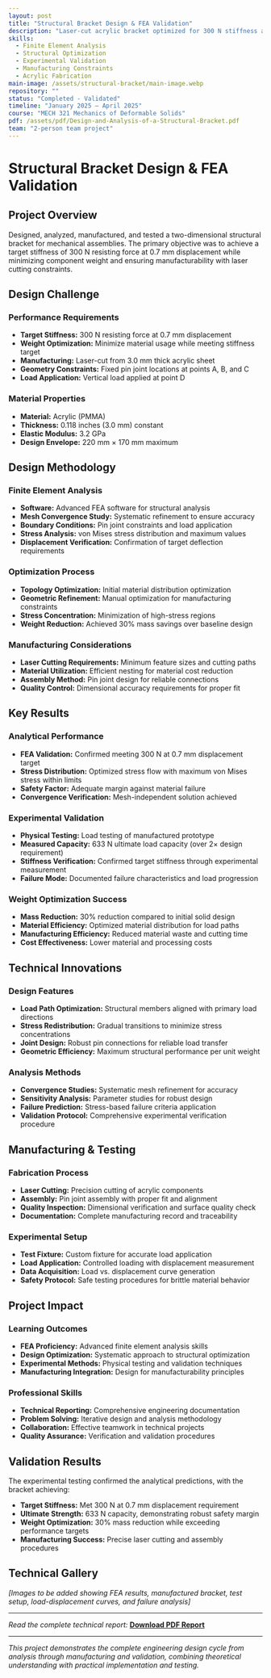 ```yaml
---
layout: post
title: "Structural Bracket Design & FEA Validation"
description: "Laser-cut acrylic bracket optimized for 300 N stiffness at 0.7 mm deflection while minimizing weight"
skills:
  - Finite Element Analysis
  - Structural Optimization
  - Experimental Validation
  - Manufacturing Constraints
  - Acrylic Fabrication
main-image: /assets/structural-bracket/main-image.webp
repository: ""
status: "Completed - Validated"
timeline: "January 2025 – April 2025"
course: "MECH 321 Mechanics of Deformable Solids"
pdf: /assets/pdf/Design-and-Analysis-of-a-Structural-Bracket.pdf
team: "2-person team project"
---
```


# Structural Bracket Design & FEA Validation

## Project Overview

Designed, analyzed, manufactured, and tested a two-dimensional structural bracket for mechanical assemblies. The primary objective was to achieve a target stiffness of 300 N resisting force at 0.7 mm displacement while minimizing component weight and ensuring manufacturability with laser cutting constraints.

## Design Challenge

### Performance Requirements
- **Target Stiffness:** 300 N resisting force at 0.7 mm displacement
- **Weight Optimization:** Minimize material usage while meeting stiffness target
- **Manufacturing:** Laser-cut from 3.0 mm thick acrylic sheet
- **Geometry Constraints:** Fixed pin joint locations at points A, B, and C
- **Load Application:** Vertical load applied at point D

### Material Properties
- **Material:** Acrylic (PMMA)
- **Thickness:** 0.118 inches (3.0 mm) constant
- **Elastic Modulus:** 3.2 GPa
- **Design Envelope:** 220 mm × 170 mm maximum

## Design Methodology

### Finite Element Analysis
- **Software:** Advanced FEA software for structural analysis
- **Mesh Convergence Study:** Systematic refinement to ensure accuracy
- **Boundary Conditions:** Pin joint constraints and load application
- **Stress Analysis:** von Mises stress distribution and maximum values
- **Displacement Verification:** Confirmation of target deflection requirements

### Optimization Process
- **Topology Optimization:** Initial material distribution optimization
- **Geometric Refinement:** Manual optimization for manufacturing constraints
- **Stress Concentration:** Minimization of high-stress regions
- **Weight Reduction:** Achieved 30% mass savings over baseline design

### Manufacturing Considerations
- **Laser Cutting Requirements:** Minimum feature sizes and cutting paths
- **Material Utilization:** Efficient nesting for material cost reduction
- **Assembly Method:** Pin joint design for reliable connections
- **Quality Control:** Dimensional accuracy requirements for proper fit

## Key Results

### Analytical Performance
- **FEA Validation:** Confirmed meeting 300 N at 0.7 mm displacement target
- **Stress Distribution:** Optimized stress flow with maximum von Mises stress within limits
- **Safety Factor:** Adequate margin against material failure
- **Convergence Verification:** Mesh-independent solution achieved

### Experimental Validation
- **Physical Testing:** Load testing of manufactured prototype
- **Measured Capacity:** 633 N ultimate load capacity (over 2× design requirement)
- **Stiffness Verification:** Confirmed target stiffness through experimental measurement
- **Failure Mode:** Documented failure characteristics and load progression

### Weight Optimization Success
- **Mass Reduction:** 30% reduction compared to initial solid design
- **Material Efficiency:** Optimized material distribution for load paths
- **Manufacturing Efficiency:** Reduced material waste and cutting time
- **Cost Effectiveness:** Lower material and processing costs

## Technical Innovations

### Design Features
- **Load Path Optimization:** Structural members aligned with primary load directions
- **Stress Redistribution:** Gradual transitions to minimize stress concentrations
- **Joint Design:** Robust pin connections for reliable load transfer
- **Geometric Efficiency:** Maximum structural performance per unit weight

### Analysis Methods
- **Convergence Studies:** Systematic mesh refinement for accuracy
- **Sensitivity Analysis:** Parameter studies for robust design
- **Failure Prediction:** Stress-based failure criteria application
- **Validation Protocol:** Comprehensive experimental verification procedure

## Manufacturing & Testing

### Fabrication Process
- **Laser Cutting:** Precision cutting of acrylic components
- **Assembly:** Pin joint assembly with proper fit and alignment
- **Quality Inspection:** Dimensional verification and surface quality check
- **Documentation:** Complete manufacturing record and traceability

### Experimental Setup
- **Test Fixture:** Custom fixture for accurate load application
- **Load Application:** Controlled loading with displacement measurement
- **Data Acquisition:** Load vs. displacement curve generation
- **Safety Protocol:** Safe testing procedures for brittle material behavior

## Project Impact

### Learning Outcomes
- **FEA Proficiency:** Advanced finite element analysis skills
- **Design Optimization:** Systematic approach to structural optimization
- **Experimental Methods:** Physical testing and validation techniques
- **Manufacturing Integration:** Design for manufacturability principles

### Professional Skills
- **Technical Reporting:** Comprehensive engineering documentation
- **Problem Solving:** Iterative design and analysis methodology
- **Collaboration:** Effective teamwork in technical projects
- **Quality Assurance:** Verification and validation procedures

## Validation Results

The experimental testing confirmed the analytical predictions, with the bracket achieving:
- **Target Stiffness:** Met 300 N at 0.7 mm displacement requirement
- **Ultimate Strength:** 633 N capacity, demonstrating robust safety margin
- **Weight Optimization:** 30% mass reduction while exceeding performance targets
- **Manufacturing Success:** Precise laser cutting and assembly procedures

## Technical Gallery

*[Images to be added showing FEA results, manufactured bracket, test setup, load-displacement curves, and failure analysis]*

---

*Read the complete technical report:* **[Download PDF Report](../assets/pdf/Design-and-Analysis-of-a-Structural-Bracket.pdf)**

---

*This project demonstrates the complete engineering design cycle from analysis through manufacturing and validation, combining theoretical understanding with practical implementation and testing.*
